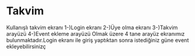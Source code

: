 # Takvim
Kullanışlı takvim ekranı
1-)Login ekranı
2-)Üye olma ekranı
3-)Takvim arayüzü
4-)Event ekleme arayüzü
Olmak üzere 4 tane arayüz ekranımız bulunmaktadır.Login ekranı ile giriş yaptıktan sonra istediğiniz güne event ekleyebilirsinizç

